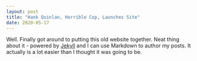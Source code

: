 ```yaml
---
layout: post
title: "Hank Quinlan, Horrible Cop, Launches Site"
date: 2020-05-17
---
```


Well. Finally got around to putting this old website together. Neat thing about it - powered by [Jekyll](http://jekyllrb.com) and I can use Markdown to author my posts. It actually is a lot easier than I thought it was going to be.
